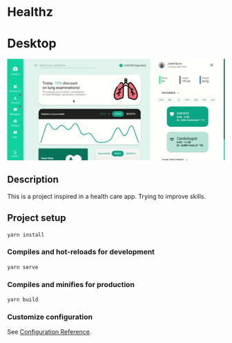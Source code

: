 # Healthz

# Desktop
![Project Desktop](src/assets/preview.gif)

## Description
This is a project inspired in a health care app. Trying to improve skills.

## Project setup
```
yarn install
```

### Compiles and hot-reloads for development
```
yarn serve
```

### Compiles and minifies for production
```
yarn build
```

### Customize configuration
See [Configuration Reference](https://cli.vuejs.org/config/).
